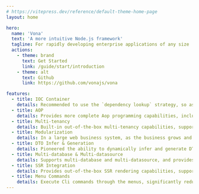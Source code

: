 ```yaml
---
# https://vitepress.dev/reference/default-theme-home-page
layout: home

hero:
  name: 'Vona'
  text: 'A more intuitive Node.js framework'
  tagline: For rapidly developing enterprise applications of any size
  actions:
    - theme: brand
      text: Get Started
      link: /guide/start/introduction
    - theme: alt
      text: Github
      link: https://github.com/vonajs/vona

features:
  - title: IOC Container
    details: Recommended to use the `dependency lookup` strategy, so as to use fewer decorator functions and fewer type annotations, making the IOC container more concise and intuitive
  - title: AOP
    details: Provides more complete Aop programming capabilities, including controller aspect, internal aspect, and external aspect
  - title: Multi-tenancy
    details: Built-in out-of-the-box multi-tenancy capabilities, supporting both shared and isolated modes
  - title: Modularization
    details: In a large web business system, as the business grows and changes, it is also necessary to divide the system into relatively independent modules in order to avoid code bloating
  - title: DTO Infer & Generation
    details: Pioneered the ability to dynamically infer and generate DTOs, freeing our hands and significantly improving productivity. It can even be said that being able to dynamically infer and generate DTOs is a very important `milestone` in building a more elegant Node.js backend framework
  - title: Multi-database & Multi-datasource
    details: Supports multi-database and multi-datasource, and provides out-of-the-box read-write splitting and dynamic datasource capabilities
  - title: SSR Integration
    details: Provides out-of-the-box SSR rendering capabilities, supporting both the frontend website and the backend admin system
  - title: Menu Commands
    details: Execute Cli commands through the menus, significantly reducing mental overhead and improving the development experience
---
```

